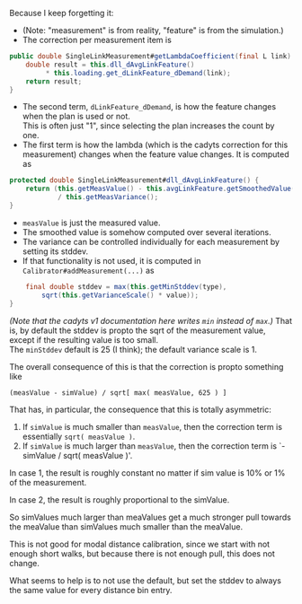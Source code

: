 Because I keep forgetting it:
* (Note: "measurement" is from reality, "feature" is from the simulation.)
* The correction per measurement item is
```java
public double SingleLinkMeasurement#getLambdaCoefficient(final L link) {
	double result = this.dll_dAvgLinkFeature() 
	     * this.loading.get_dLinkFeature_dDemand(link);
	return result;
}
```
* The second term, `dLinkFeature_dDemand`, is how the feature changes when the plan is used or not.  
This is often just "1", since selecting the plan increases the count by one.
* The first term is how the lambda (which is the cadyts correction for this measurement) changes when the 
feature value changes.  It is computed as
```java
protected double SingleLinkMeasurement#dll_dAvgLinkFeature() {
	return (this.getMeasValue() - this.avgLinkFeature.getSmoothedValue())
			/ this.getMeasVariance();
}
```
* `measValue` is just the measured value. 
* The smoothed value is somehow computed over several iterations.
* The variance can be controlled individually for each measurement by setting its stddev.  
* If that functionality is not used, it is computed in `Calibrator#addMeasurement(...)` as
```java
	final double stddev = max(this.getMinStddev(type), 
	    sqrt(this.getVarianceScale() * value));
}
```
_*(Note that the cadyts v1 documentation here writes `min` instead of `max`.)*_
That is, by default the stddev is propto the sqrt of the measurement value, except if the resulting value is too small.  
The `minStddev` default is 25 (I think); the default variance scale is 1. 


The overall consequence of this is that the correction is propto something like
```
(measValue - simValue) / sqrt[ max( measValue, 625 ) ] 
```  
That has, in particular, the consequence that this is totally asymmetric:
1. If `simValue` is much smaller than `measValue`, then the correction term is essentially `sqrt( measValue )`.
2. If `simValue` is much larger than `measValue`, then the correction term is `- simValue / sqrt( measValue )'.

In case 1, the result is roughly constant no matter if sim value is 10% or 1% of the measurement.

In case 2, the result is roughly proportional to the simValue.

So simValues much larger than meaValues get a much stronger pull towards the meaValue than simValues much 
smaller than the meaValue.

This is not good for modal distance calibration, since we start with not enough short walks, but because there is
not enough pull, this does not change.

What seems to help is to not use the default, but set the stddev to always the same value for every distance bin entry. 
